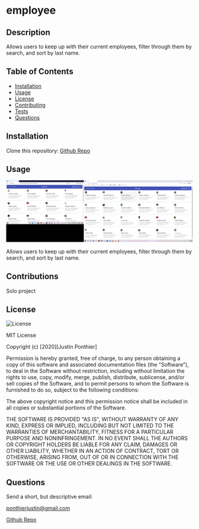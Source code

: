 # employee

## Description

Allows users to keep up with their current employees, filter through them by search, and sort by last name.

## Table of Contents

- [Installation](#installation)
- [Usage](#usage)
- [License](#license)
- [Contributing](#contributing)
- [Tests](#tests)
- [Questions](#questions)

## Installation

Clone this repository: [Github Repo](https://github.com/ponthierjustin/employee)

## Usage

![screenshot](assets/screenshots.png)

Allows users to keep up with their current employees, filter through them by search, and sort by last name.

## Contributions

Solo project

## License

![License](https://img.shields.io/badge/License-MIT-black.svg)
  
MIT License

Copyright (c) [2020][Justin Ponthier]
  
Permission is hereby granted, free of charge, to any person obtaining a copy of this software and associated documentation files (the "Software"), to deal in the Software without restriction, including without limitation the rights to use, copy, modify, merge, publish, distribute, sublicense, and/or sell copies of the Software, and to permit persons to whom the Software is furnished to do so, subject to the following conditions:
  
The above copyright notice and this permission notice shall be included in all copies or substantial portions of the Software.
  
THE SOFTWARE IS PROVIDED "AS IS", WITHOUT WARRANTY OF ANY KIND, EXPRESS OR IMPLIED, INCLUDING BUT NOT LIMITED TO THE WARRANTIES OF MERCHANTABILITY, FITNESS FOR A PARTICULAR PURPOSE AND NONINFRINGEMENT. IN NO EVENT SHALL THE AUTHORS OR COPYRIGHT HOLDERS BE LIABLE FOR ANY CLAIM, DAMAGES OR OTHER LIABILITY, WHETHER IN AN ACTION OF CONTRACT, TORT OR OTHERWISE, ARISING FROM, OUT OF OR IN CONNECTION WITH THE SOFTWARE OR THE USE OR OTHER DEALINGS IN THE SOFTWARE.

## Questions

Send a short, but descriptive email:

ponthierjustin@gmail.com

[Github Repo](https://github.com/ponthierjustin)
